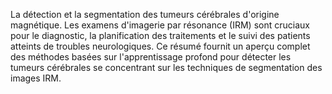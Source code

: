 La détection et la segmentation des tumeurs cérébrales d'origine magnétique. Les examens d'imagerie par résonance (IRM) sont cruciaux pour le diagnostic, la planification des traitements et le suivi des patients atteints de troubles neurologiques. Ce résumé fournit un aperçu complet des méthodes basées sur l'apprentissage profond pour détecter les tumeurs cérébrales se concentrant sur les techniques de segmentation des images IRM.
